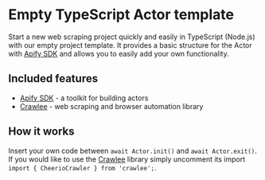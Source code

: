 # Empty TypeScript Actor template

Start a new web scraping project quickly and easily in TypeScript (Node.js) with our empty project template. It provides a basic structure for the Actor with [Apify SDK](https://docs.apify.com/sdk/js/) and allows you to easily add your own functionality.

## Included features
- [Apify SDK](https://docs.apify.com/sdk/js/) - a toolkit for building actors
- [Crawlee](https://crawlee.dev) - web scraping and browser automation library

## How it works
Insert your own code between `await Actor.init()` and `await Actor.exit()`. If you would like to use the [Crawlee](https://crawlee.dev) library simply uncomment its import `import { CheerioCrawler } from 'crawlee';`.
